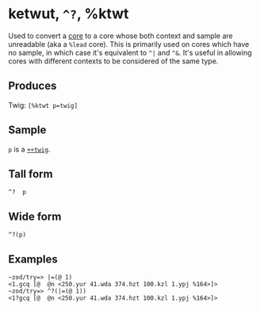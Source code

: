 ketwut, `^?`, %ktwt
============================

Used to convert a [core]() to a core whose both context and
sample are unreadable (aka a `%lead` core).  This is primarily
used on cores which have no sample, in which case it's equivalent
to `^|` and `^&`.  It's useful in allowing cores with different
contexts to be considered of the same type.

Produces
--------

Twig: `[%ktwt p=twig]`

Sample
------

`p` is a [`++twig`]().

Tall form
---------

    ^?  p

Wide form
---------

    ^?(p)

Examples
--------

    ~zod/try=> |=(@ 1)
    <1.gcq [@  @n <250.yur 41.wda 374.hzt 100.kzl 1.ypj %164>]>
    ~zod/try=> ^?(|=(@ 1))
    <1?gcq [@  @n <250.yur 41.wda 374.hzt 100.kzl 1.ypj %164>]>
